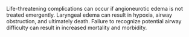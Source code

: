 Life-threatening complications can occur if angioneurotic edema is not treated emergently. Laryngeal edema can result in hypoxia, airway obstruction, and ultimately death. Failure to recognize potential airway difficulty can result in increased mortality and morbidity.